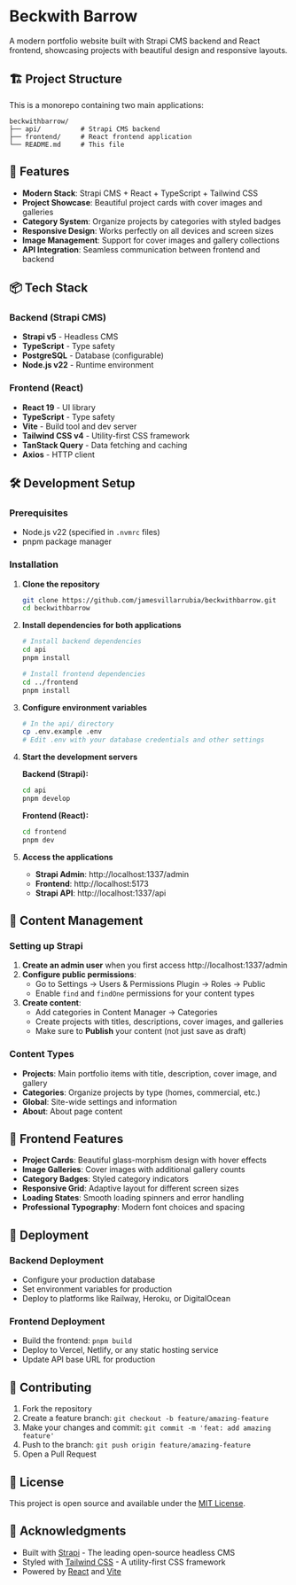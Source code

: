 # Beckwith Barrow

A modern portfolio website built with Strapi CMS backend and React frontend, showcasing projects with beautiful design and responsive layouts.

## 🏗️ Project Structure

This is a monorepo containing two main applications:

```
beckwithbarrow/
├── api/          # Strapi CMS backend
├── frontend/     # React frontend application
└── README.md     # This file
```

## 🚀 Features

- **Modern Stack**: Strapi CMS + React + TypeScript + Tailwind CSS
- **Project Showcase**: Beautiful project cards with cover images and galleries
- **Category System**: Organize projects by categories with styled badges
- **Responsive Design**: Works perfectly on all devices and screen sizes
- **Image Management**: Support for cover images and gallery collections
- **API Integration**: Seamless communication between frontend and backend

## 📦 Tech Stack

### Backend (Strapi CMS)
- **Strapi v5** - Headless CMS
- **TypeScript** - Type safety
- **PostgreSQL** - Database (configurable)
- **Node.js v22** - Runtime environment

### Frontend (React)
- **React 19** - UI library
- **TypeScript** - Type safety
- **Vite** - Build tool and dev server
- **Tailwind CSS v4** - Utility-first CSS framework
- **TanStack Query** - Data fetching and caching
- **Axios** - HTTP client

## 🛠️ Development Setup

### Prerequisites
- Node.js v22 (specified in `.nvmrc` files)
- pnpm package manager

### Installation

1. **Clone the repository**
   ```bash
   git clone https://github.com/jamesvillarrubia/beckwithbarrow.git
   cd beckwithbarrow
   ```

2. **Install dependencies for both applications**
   ```bash
   # Install backend dependencies
   cd api
   pnpm install
   
   # Install frontend dependencies  
   cd ../frontend
   pnpm install
   ```

3. **Configure environment variables**
   ```bash
   # In the api/ directory
   cp .env.example .env
   # Edit .env with your database credentials and other settings
   ```

4. **Start the development servers**
   
   **Backend (Strapi):**
   ```bash
   cd api
   pnpm develop
   ```
   
   **Frontend (React):**
   ```bash
   cd frontend
   pnpm dev
   ```

5. **Access the applications**
   - **Strapi Admin**: http://localhost:1337/admin
   - **Frontend**: http://localhost:5173
   - **Strapi API**: http://localhost:1337/api

## 📝 Content Management

### Setting up Strapi

1. **Create an admin user** when you first access http://localhost:1337/admin
2. **Configure public permissions**:
   - Go to Settings → Users & Permissions Plugin → Roles → Public
   - Enable `find` and `findOne` permissions for your content types
3. **Create content**:
   - Add categories in Content Manager → Categories
   - Create projects with titles, descriptions, cover images, and galleries
   - Make sure to **Publish** your content (not just save as draft)

### Content Types

- **Projects**: Main portfolio items with title, description, cover image, and gallery
- **Categories**: Organize projects by type (homes, commercial, etc.)
- **Global**: Site-wide settings and information
- **About**: About page content

## 🎨 Frontend Features

- **Project Cards**: Beautiful glass-morphism design with hover effects
- **Image Galleries**: Cover images with additional gallery counts
- **Category Badges**: Styled category indicators
- **Responsive Grid**: Adaptive layout for different screen sizes
- **Loading States**: Smooth loading spinners and error handling
- **Professional Typography**: Modern font choices and spacing

## 🚀 Deployment

### Backend Deployment
- Configure your production database
- Set environment variables for production
- Deploy to platforms like Railway, Heroku, or DigitalOcean

### Frontend Deployment
- Build the frontend: `pnpm build`
- Deploy to Vercel, Netlify, or any static hosting service
- Update API base URL for production

## 🤝 Contributing

1. Fork the repository
2. Create a feature branch: `git checkout -b feature/amazing-feature`
3. Make your changes and commit: `git commit -m 'feat: add amazing feature'`
4. Push to the branch: `git push origin feature/amazing-feature`
5. Open a Pull Request

## 📄 License

This project is open source and available under the [MIT License](LICENSE).

## 🙏 Acknowledgments

- Built with [Strapi](https://strapi.io/) - The leading open-source headless CMS
- Styled with [Tailwind CSS](https://tailwindcss.com/) - A utility-first CSS framework
- Powered by [React](https://react.dev/) and [Vite](https://vitejs.dev/)
